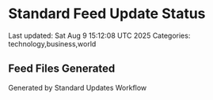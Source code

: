 # Standard Feed Update Status
Last updated: Sat Aug  9 15:12:08 UTC 2025
Categories: technology,business,world

## Feed Files Generated

Generated by Standard Updates Workflow
